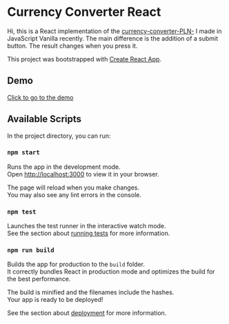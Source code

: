 # Currency Converter React

Hi, this is a React implementation of the [currency-converter-PLN-](https://github.com/pecet3/currency-converter-PLN-) I made in JavaScript Vanilla recently.
The main difference is the addition of a submit button. The result  changes when you press it.

This project was bootstrapped with [Create React App](https://github.com/facebook/create-react-app).

## Demo
[Click to go to the demo](https://pecet3.github.io/currencyConverter-react/)

## Available Scripts

In the project directory, you can run:

### `npm start`

Runs the app in the development mode.\
Open [http://localhost:3000](http://localhost:3000) to view it in your browser.

The page will reload when you make changes.\
You may also see any lint errors in the console.

### `npm test`

Launches the test runner in the interactive watch mode.\
See the section about [running tests](https://facebook.github.io/create-react-app/docs/running-tests) for more information.

### `npm run build`

Builds the app for production to the `build` folder.\
It correctly bundles React in production mode and optimizes the build for the best performance.

The build is minified and the filenames include the hashes.\
Your app is ready to be deployed!

See the section about [deployment](https://facebook.github.io/create-react-app/docs/deployment) for more information.
